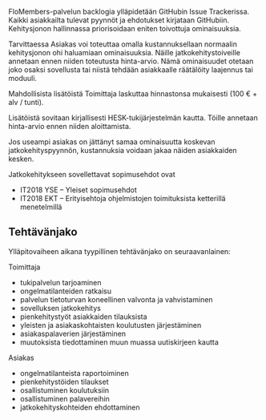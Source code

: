 FloMembers-palvelun backlogia ylläpidetään GitHubin Issue Trackerissa. Kaikki asiakkailta tulevat pyynnöt ja ehdotukset kirjataan GitHubiin. Kehitysjonon hallinnassa priorisoidaan eniten toivottuja ominaisuuksia.

Tarvittaessa Asiakas voi toteuttaa omalla kustannuksellaan normaalin kehitysjonon ohi haluamiaan ominaisuuksia. Näille jatkokehitystoiveille annetaan ennen niiden toteutusta hinta-arvio. Nämä ominaisuudet otetaan joko osaksi sovellusta tai niistä tehdään asiakkaalle räätälöity laajennus tai moduuli.

Mahdollisista lisätöistä Toimittaja laskuttaa hinnastonsa mukaisesti (100 € + alv / tunti).

Lisätöistä sovitaan kirjallisesti HESK-tukijärjestelmän kautta. Töille annetaan hinta-arvio ennen niiden aloittamista.

Jos useampi asiakas on jättänyt samaa ominaisuutta koskevan jatkokehityspyynnön, kustannuksia voidaan jakaa näiden asiakkaiden kesken.

Jatkokehitykseen sovellettavat sopimusehdot ovat

 * IT2018 YSE – Yleiset sopimusehdot
 * IT2018 EKT – Erityisehtoja ohjelmistojen toimituksista ketterillä menetelmillä 

## Tehtävänjako

Ylläpitovaiheen aikana tyypillinen tehtävänjako on seuraavanlainen:

Toimittaja

- tukipalvelun tarjoaminen
- ongelmatilanteiden ratkaisu
- palvelun tietoturvan koneellinen valvonta ja vahvistaminen
- sovelluksen jatkokehitys
- pienkehitystyöt asiakkaiden tilauksista
- yleisten ja asiakaskohtaisten koulutusten järjestäminen
- asiakaspalaverien järjestäminen
- muutoksista tiedottaminen muun muassa uutiskirjeen kautta

Asiakas

- ongelmatilanteista raportoiminen
- pienkehitystöiden tilaukset
- osallistuminen koulutuksiin
- osallistuminen palavereihin
- jatkokehityskohteiden ehdottaminen
